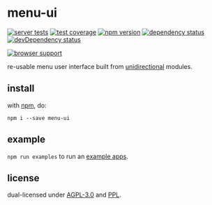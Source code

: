# menu-ui

[![server tests](https://travis-ci.org/openappjs/menu-ui.png)](https://travis-ci.org/openappjs/menu-ui)
[![test coverage](https://img.shields.io/coveralls/openappjs/menu-ui.svg)](https://coveralls.io/r/openappjs/menu-ui)
[![npm version](https://badge.fury.io/js/menu-ui.png)](https://npmjs.org/package/menu-ui)
[![dependency status](https://david-dm.org/openappjs/menu-ui.png)](https://david-dm.org/openappjs/menu-ui)
[![devDependency status](https://david-dm.org/openappjs/menu-ui/dev-status.png)](https://david-dm.org/openappjs/menu-ui#info=devDependencies)

[![browser support](https://ci.testling.com/openappjs/menu-ui.png)](https://ci.testling.com/openappjs/menu-ui)

re-usable menu user interface built from [unidirectional](https://github.com/unidirectional) modules.

## install

with [npm](http://npmjs.org), do:

```
npm i --save menu-ui
```

## example

`npm run examples` to run an [example apps](./examples/).

## license

dual-licensed under [AGPL-3.0](https://www.gnu.org/licenses/agpl-3.0.html) and [PPL](http://p2pfoundation.net/Peer_Production_License).
